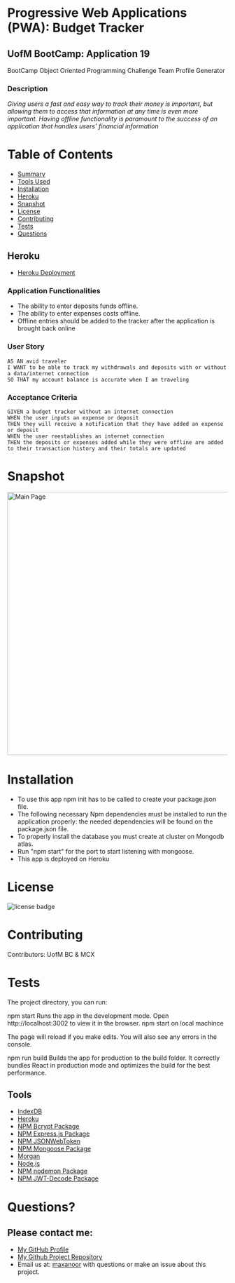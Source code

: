 # Progressive Web Applications (PWA): Budget Tracker

## UofM BootCamp: Application 19
BootCamp Object Oriented Programming Challenge Team Profile Generator


### Description

*Giving users a fast and easy way to track their money is important, but allowing them to access that information at any time is even more important. Having offline functionality is paramount to the success of an application that handles users’ financial information*


# Table of Contents 
* [Summary](#description)
* [Tools Used](#tools)
* [Installation](#installation)
* [Heroku](#heroku)
* [Snapshot](#snapshot)
* [License](#license)
* [Contributing](#contributing)
* [Tests](#tests)
* [Questions](#questions)


## Heroku
- [Heroku Deployment](https://budget-mcx.herokuapp.com/)


### Application Functionalities

- The ability to enter deposits funds offline.
- The ability to enter expenses costs offline.
- Offline entries should be added to the tracker after the application is brought back online

### User Story

```text
AS AN avid traveler
I WANT to be able to track my withdrawals and deposits with or without a data/internet connection
SO THAT my account balance is accurate when I am traveling 
```

### Acceptance Criteria

```text
GIVEN a budget tracker without an internet connection
WHEN the user inputs an expense or deposit
THEN they will receive a notification that they have added an expense or deposit
WHEN the user reestablishes an internet connection
THEN the deposits or expenses added while they were offline are added to their transaction history and their totals are updated
```
# Snapshot

<img width="600" alt=" Main Page" src="https://raw.githubusercontent.com/Mcnoor/Challenge-Module19-BC/main/budget.png">


# Installation
* To use this app npm init has to be called to create your package.json file.
* The following necessary Npm dependencies must be installed to run the application properly: the needed dependencies will be found on the package.json file.
* To properly install the database you must create at cluster on Mongodb atlas.
* Run "npm start" for the port to start listening with mongoose.
* This app is deployed on Heroku


# License
![license badge](https://img.shields.io/badge/license-MIT-brightgreen)

# Contributing
Contributors: UofM BC & MCX

# Tests
The project directory, you can run:

npm start
Runs the app in the development mode.
Open http://localhost:3002 to view it in the browser.
npm start on local machince

The page will reload if you make edits.
You will also see any errors in the console.

npm run build
Builds the app for production to the build folder.
It correctly bundles React in production mode and optimizes the build for the best performance.


## Tools 
- [IndexDB](https://developer.mozilla.org/en-US/docs/Web/API/IndexedDB_API)
- [Heroku](https://www.heroku.com)
- [NPM Bcrypt Package](https://www.npmjs.com/package/bcrypt)
- [NPM Express.js Package](https://www.npmjs.com/package/express)
- [NPM JSONWebToken](https://www.npmjs.com/package/jsonwebtoken)
- [NPM Mongoose Package](https://www.npmjs.com/package/mongoose)
- [Morgan](https://www.npmjs.com/package/morgan)
- [Node.js](https://nodejs.org/en/)
- [NPM nodemon Package](https://www.npmjs.com/package/nodemon)
- [NPM JWT-Decode Package](https://www.npmjs.com/package/jwt-decode)

  
# Questions?
## Please contact me:
  * [My GitHub Profile](https://github.com/Mcnoor/)
  * [My Github Project Repository](https://github.com/Mcnoor/Challenge-Module19-BC)
  * Email us at: [maxanoor](mailto:maxanoor@gmail.com.com) with questions or make an issue about this project.
